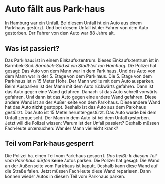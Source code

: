 # Auto fällt aus Park·haus

In Hamburg war ein Unfall. Bei diesem Unfall ist ein Auto aus einem Park·haus gestürzt. Und bei diesem Unfall ist der Fahrer von dem Auto gestorben. Der Fahrer von dem Auto war 88 Jahre alt. 

## Was ist passiert?
Das Park·haus ist in einem Einkaufs·zentrum. Dieses Einkaufs·zentrum ist in Barmbek-Süd. 
*Barmbek-Süd ist ein Stadt·teil von Hamburg.* Die Polizei hat gesagt: Das Auto von dem Mann war in dem Park·haus. Und das Auto von dem Mann war in der 5. Etage von dem Park·haus. Die 5. Etage von dem Park·haus ist in 15 Meter Höhe. Der Mann wollte mit dem Auto ausparken. Beim Ausparken ist der Mann mit dem Auto rückwärts gefahren. Dann ist das Auto gegen eine Wand gefahren. Danach ist das Auto schnell vorwärts gefahren. Und dann ist das Auto gegen eine andere Wand gefahren. Diese andere Wand ist an der Außen·seite von dem Park·haus. Diese andere Wand hat das Auto **nicht** gestoppt. Deshalb ist das Auto aus dem Park·haus gestürzt. Das Auto ist 15 Meter herunter·gestürzt. Das Auto wurde bei dem Unfall zerquetscht. Der Mann in dem Auto ist bei dem Unfall gestorben. 
Jetzt will die Polizei wissen: Warum ist der Unfall passiert? Deshalb müssen Fach·leute untersuchen: War der Mann vielleicht krank? 

## Teil vom Park·haus gesperrt
Die Polizei hat einen Teil vom Park·haus gesperrt. *Das heißt:* 
*In diesem Teil vom Park·haus dürfen* **keine** Autos parken. Die Polizei hat gesagt: Die Wand an der Außen·seite vom Park·haus ist kaputt. Deshalb kann diese Wand auf die Straße fallen. Jetzt müssen Fach·leute diese Wand reparieren. Dann können wieder Autos in diesem Teil vom Park·haus parken. 
